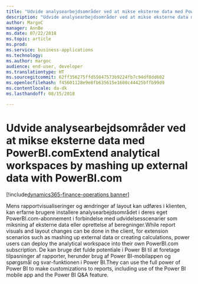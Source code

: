 ```yaml
---
title: "Udvide analysearbejdsområder ved at mikse eksterne data med PowerBI.com"
description: "Udvide analysearbejdsområder ved at mikse eksterne data med PowerBI.com"
author: MargoC
manager: AnnBe
ms.date: 07/22/2018
ms.topic: article
ms.prod: 
ms.service: business-applications
ms.technology: 
ms.author: margoc
audience: end-user, developer
ms.translationtype: HT
ms.sourcegitcommit: 62ff356275ffd55047573b9224fb7c94df8dd602
ms.openlocfilehash: f45601128e9e8fb635615e1608c44425bffb99d9
ms.contentlocale: da-dk
ms.lasthandoff: 08/15/2018

---
```

#  <a name="extend-analytical-workspaces-by-mashing-up-external-data-with-powerbicom"></a><span data-ttu-id="89bbf-103">Udvide analysearbejdsområder ved at mikse eksterne data med PowerBI.com</span><span class="sxs-lookup"><span data-stu-id="89bbf-103">Extend analytical workspaces by mashing up external data with PowerBI.com</span></span>

[!include[dynamics365-finance-operations banner](../includes/dynamics365-finance-operations.md)]



<span data-ttu-id="89bbf-104">Mens rapportvisualiseringer og ændringer af layout kan udføres i klienten, kan erfarne brugere installere analysearbejdsområdet i deres eget PowerBI.com-abonnement i forbindelse med udvidelsesscenarier som miksning af eksterne data eller oprettelse af beregninger.</span><span class="sxs-lookup"><span data-stu-id="89bbf-104">While report visuals and layout changes can be done in the client, for extension scenarios such as mashing up external data or creating calculations, power users can deploy the analytical workspace into their own PowerBI.com subscription.</span></span>
<span data-ttu-id="89bbf-105">De kan bruge det fulde potentiale i Power BI til at foretage tilpasninger af rapporter, herunder brug af Power BI-mobilappen og spørgsmål og svar-funktionen i Power BI.</span><span class="sxs-lookup"><span data-stu-id="89bbf-105">They can use the full power of Power BI to make customizations to reports, including use of the Power BI mobile app and the Power BI Q&A feature.</span></span>


